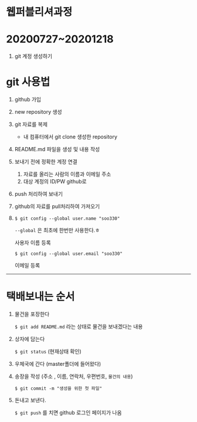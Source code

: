 # 웹퍼블리셔과정

# 20200727~20201218

1. git 계정 생성하기

# git 사용법

1. github 가입
2. new repository 생성
3. git 자료를 복제
   - 내 컴퓨터에서 git clone 생성한 repository

1. README.md 파일을 생성 및 내용 작성

2. 보내기 전에 정확한 계정 연결

   1. 자료를 올리는 사람의 이름과 이메일 주소
   2. 대상 계정의 ID/PW github로

3. push 처리하여 보내기

4. github의 자료를 pull처리하여 가져오기

5. `$ git config --global user.name "soo330"` 

   `--global` 은 최초에 한번만 사용한다.ㅎ

   사용자 이름 등록

   `$ git config --global user.email "soo330"` 

   이메일 등록

___

# 택배보내는 순서

1. 물건을 포장한다

   `$ git add README.md` 라는 상태로 물건을 보내겠다는 내용

2. 상자에 담는다 

   `$ git status` (현재상태 확인)

3. 우체국에 간다 (master폴더에 들어왔다)

4. 송장을 작성 (주소 , 이름, 연락처, 우편번호, `물건의 내용`)

   `$ git commit -m "생성을 위한 첫 파일"`

5. 돈내고 보낸다.

   `$ git push` 를 치면 github 로그인 페이지가 나옴